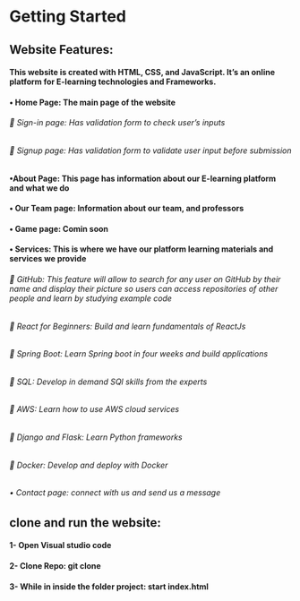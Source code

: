 # Getting Started
## Website Features: 
#### This website is created with HTML, CSS, and JavaScript. It’s an online platform for E-learning technologies and Frameworks. 
#### •	Home Page: The main page of the website 
###### 	Sign-in page: Has validation form to check user’s inputs
###### 	Signup page: Has validation form to validate user input before submission
#### •About Page: This page has information about our E-learning platform and what we do
#### •	Our Team page: Information about our team, and professors
#### •	Game page: Comin soon
#### •	Services: This is where we have our platform learning materials and services we provide
###### 	GitHub: This feature will allow to search for any user on GitHub by their name and display their picture so users can access repositories of other people and learn by studying example code
###### 	React for Beginners: Build and learn fundamentals of ReactJs
###### 	Spring Boot: Learn Spring boot in four weeks and build applications
###### 	SQL: Develop in demand SQl skills from the experts
###### 	AWS: Learn how to use AWS cloud services 
###### 	Django and Flask: Learn Python frameworks
###### 	Docker: Develop and deploy with Docker
###### •	Contact page: connect with us and send us a message
## clone and run the website: 
#### 1-	Open Visual studio code 
#### 2-	Clone Repo: git clone 
#### 3-	While in inside the folder project: start index.html
